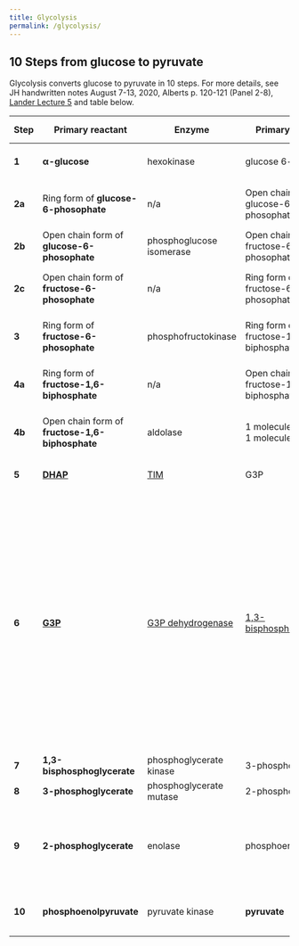 ```yaml
---
title: Glycolysis
permalink: /glycolysis/
---
```


## 10 Steps from glucose to pyruvate

Glycolysis converts glucose to pyruvate in 10 steps. For more details, see JH handwritten notes August 7-13, 2020,  Alberts p. 120-121 (Panel 2-8), [Lander Lecture 5](/index.html) and table below.


| Step   | Primary reactant                                | Enzyme                   | Primary Product                             | Other reactants                | Other products                                                 | Comments                                                                                                                                                                                                                                                                                                                                                              |
|--------|-------------------------------------------------|--------------------------|---------------------------------------------|--------------------------------|----------------------------------------------------------------|-----------------------------------------------------------------------------------------------------------------------------------------------------------------------------------------------------------------------------------------------------------------------------------------------------------------------------------------------------------------------|
| **1**  | **&#945;-glucose**                              | hexokinase               | glucose 6-phosphate                         | ATP                            | ADP; H<sup>+</sup>                                             | Phosphorylate glucose, consuming ATP #1                                                                                                                                                                                                                                                                                                                               |
| **2a** | Ring form of **glucose-6-phosophate**           | n/a                      | Open chain form of glucose-6-phosophate     |                                |                                                                | Equilibrium between different isomers of glucose 6-phosphate                                                                                                                                                                                                                                                                                                          |
| **2b** | Open chain form of **glucose-6-phosophate**     | phosphoglucose isomerase | Open chain form of fructose-6-phosophate    |                                |                                                                |                                                                                                                                                                                                                                                                                                                                                                       |
| **2c** | Open chain form of **fructose-6-phosophate**    | n/a                      | Ring form of fructose-6-phosophate          |                                |                                                                | Equilibrium between different isomers of fructose-6-phosphate                                                                                                                                                                                                                                                                                                         |
| **3**  | Ring form of **fructose-6-phosophate**          | phosphofructokinase      | Ring form of fructose-1,6-biphosphate                    | ATP                            | ADP; H<sup>+</sup>                                             | Phosphorylate carbon 1 of fructose, consuming ATP #2                                                                                                                                                                                                                                                                                                                  |
| **4a** | Ring form of **fructose-1,6-biphosphate**       | n/a                      | Open chain form of fructose-1,6-biphosphate |                                |                                                                | Equilibrium between different isomers of fructose-1,6-biphosphate                                                                                                                                                                                                                                                                                                     |
| **4b** | Open chain form of **fructose-1,6-biphosphate** | aldolase                 | 1 molecule of DHAP; 1 molecule of G3P       |                                |                                                                | G3P skips to step 6; DHAP goes sequentially to step 5                                                                                                                                                                                                                                                                                                                 |
| **5**  | **[DHAP](https://en.wikipedia.org/wiki/Dihydroxyacetone_phosphate)**                                        | [TIM](https://en.wikipedia.org/wiki/Triosephosphate_isomerase)                      | G3P                                         |                                |                                                                | This new 2nd molecule of G3P goes to step 6                                                                                                                                                                                                                                                                                                                           |
| **6**  | **[G3P](https://en.wikipedia.org/wiki/Glyceraldehyde_3-phosphate)**                                         | [G3P dehydrogenase](https://en.wikipedia.org/wiki/Glyceraldehyde_3-phosphate_dehydrogenase)        | [1,3-bisphosphoglycerate](https://en.wikipedia.org/wiki/1,3-Bisphosphoglyceric_acid)                      | NAD<sup>+</sup>; P<sub>i</sub> | NADH; extra H<sup>-</sup> see Alberts p. 82 for NAD reduction | 2 molecules of G3P produce 2 molecules of 1,3-biphosphoglycerate. There are now a total of 4 phosphate groups available across both molecules of 1,3-biphosphoglycerate. *See Alberts p. 92 for more details on Step 6*<br><br>Step 7 will strip off the  carbon 1's phosphate group to create 2 new ATP. Step 10 will remove phosphate group from carbon 3 to create the final 2 ATPs.  |
| **7**  | **1,3-bisphosphoglycerate**                      | phosphoglycerate kinase  | 3-phosphoglycerate                          | ADP                            | ATP                                                            | 2 ATP created here                                                                                                                                                                                                                                                                                                                                                    |
| **8**  | **3-phosphoglycerate**                          | phosphoglycerate mutase  | 2-phosphoglycerate                          |                                |                                                                |                                                                                                                                                                                                                                                                                                                                                                       |
| **9**  | **2-phosphoglycerate**                          | enolase                  | phosphoenolpyruvate                         |                                | H<sub>2</sub>O                                                 | Remove H<sub>2</sub>O to create a double bond between carbons 1 and 2 and a high-energy enol phosphate linkage to carbon 2                                                                                                                                                                                                                                            |
| **10** | **phosphoenolpyruvate**                         | pyruvate kinase          | **pyruvate**                                | ADP; H<sup>+</sup>             | ATP                                                            | Two molecules of pyruvate created along with 2 ATP created here                                                                                                                                                                                                                                                                                                       |


